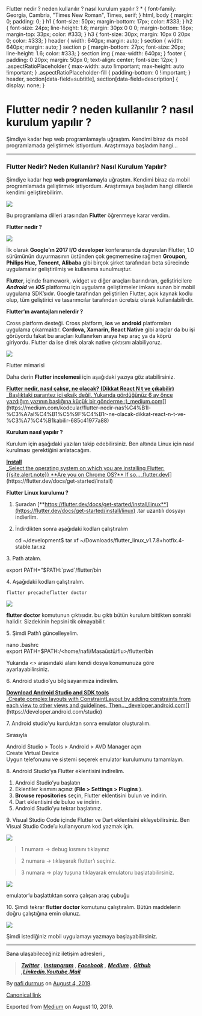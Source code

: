 Flutter nedir ? neden kullanılır ? nasıl kurulum yapılır ? \* { font-family: Georgia, Cambria, "Times New Roman", Times, serif; } html, body { margin: 0; padding: 0; } h1 { font-size: 50px; margin-bottom: 17px; color: #333; } h2 { font-size: 24px; line-height: 1.6; margin: 30px 0 0 0; margin-bottom: 18px; margin-top: 33px; color: #333; } h3 { font-size: 30px; margin: 10px 0 20px 0; color: #333; } header { width: 640px; margin: auto; } section { width: 640px; margin: auto; } section p { margin-bottom: 27px; font-size: 20px; line-height: 1.6; color: #333; } section img { max-width: 640px; } footer { padding: 0 20px; margin: 50px 0; text-align: center; font-size: 12px; } .aspectRatioPlaceholder { max-width: auto !important; max-height: auto !important; } .aspectRatioPlaceholder-fill { padding-bottom: 0 !important; } header, section\[data-field=subtitle\], section\[data-field=description\] { display: none; }

Flutter nedir ? neden kullanılır ? nasıl kurulum yapılır ?
==========================================================

Şimdiye kadar hep web programlamayla uğraştım. Kendimi biraz da mobil programlamada geliştirmek istiyordum. Araştırmaya başladım hangi…

* * *

### Flutter Nedir? Neden Kullanılır? Nasıl Kurulum Yapılır?

Şimdiye kadar hep **web programlama**yla uğraştım. Kendimi biraz da mobil programlamada geliştirmek istiyordum. Araştırmaya başladım hangi dillerde kendimi geliştirebilirim.

![](https://cdn-images-1.medium.com/max/800/1*-3MC_-uS_jmSI2Y5Sxk9HA.png)

Bu programlama dilleri arasından **Flutter** öğrenmeye karar verdim.

**Flutter nedir ?**

![](https://cdn-images-1.medium.com/max/800/1*bYuD5OBj28zyea3-K2bdHQ.gif)

İlk olarak **Google’ın 2017 I/O developer** konferansında duyurulan Flutter, 1.0 sürümünün duyurmasının üstünden çok geçmemesine rağmen **Groupon, Philips Hue, Tencent, Alibaba** gibi birçok şirket tarafından beta sürecinde uygulamalar geliştirilmiş ve kullanıma sunulmuştur.

**Flutter**, içinde framework, widget ve diğer araçları barındıran, geliştiricilere **_Android_** ve **_iOS_** platformu için uygulama geliştirmeler imkanı sunan bir mobil uygulama SDK’sıdır. Google tarafından geliştirilen Flutter, açık kaynak kodlu olup, tüm geliştirici ve tasarımcılar tarafından ücretsiz olarak kullanılabilirdir.

**Flutter’ın avantajları nelerdir ?**

Cross platform desteği. Cross platform, **ios** ve **android** platformları uygulama çıkarmaktır. **Cordova, Xamarin, React Native** gibi araçlar da bu işi görüyordu fakat bu araçları kullanırken araya hep araç ya da köprü giriyordu. Flutter da ise direk olarak native çıktısını alabiliyoruz.

![](https://cdn-images-1.medium.com/max/800/1*VKUiM2RoFX4DZAeVTxS1Tg.png)

Flutter mimarisi

Daha derin **Flutter incelemesi** için aşağıdaki yazıya göz atabilirsiniz.

[**Flutter nedir, nasıl çalışır, ne olacak? (Dikkat React N t ve çıkabilir)**  
_Başlıktaki parantez içi eksik değil. Yukarıda gördüğünüz 6 ay önce yazdığım yazının başlığına küçük bir gönderme :)_medium.com](https://medium.com/kodcular/flutter-nedir-nas%C4%B1l-%C3%A7al%C4%B1%C5%9F%C4%B1r-ne-olacak-dikkat-react-n-t-ve-%C3%A7%C4%B1kabilir-685c41977a88 "https://medium.com/kodcular/flutter-nedir-nas%C4%B1l-%C3%A7al%C4%B1%C5%9F%C4%B1r-ne-olacak-dikkat-react-n-t-ve-%C3%A7%C4%B1kabilir-685c41977a88")[](https://medium.com/kodcular/flutter-nedir-nas%C4%B1l-%C3%A7al%C4%B1%C5%9F%C4%B1r-ne-olacak-dikkat-react-n-t-ve-%C3%A7%C4%B1kabilir-685c41977a88)

**Kurulum nasıl yapılır ?**

Kurulum için aşağıdaki yazıları takip edebilirsiniz. Ben altında Linux için nasıl kurulması gerektiğini anlatacağım.

[**Install**  
_Select the operating system on which you are installing Flutter:{{site.alert.note}} \*\*Are you on Chrome OS?\*\* If so…_flutter.dev](https://flutter.dev/docs/get-started/install "https://flutter.dev/docs/get-started/install")[](https://flutter.dev/docs/get-started/install)

**Flutter Linux kurulumu ?**

1.  Şuradan [**https://flutter.dev/docs/get-started/install/linux**](https://flutter.dev/docs/get-started/install/linux) .tar uzantılı dosyayı indierlim.
2.  İndirdikten sonra aşağıdaki kodları çalıştıralım

    cd ~/development$ tar xf ~/Downloads/flutter_linux_v1.7.8+hotfix.4-stable.tar.xz

3\. Path atalım.

export PATH=”$PATH:\`pwd\`/flutter/bin

4\. Aşağıdaki kodları çalıştıralım.

    flutter precacheflutter doctor

![](https://cdn-images-1.medium.com/max/800/1*QdFyMrDLppZIqlGU9SS60g.png)

**flutter doctor** komutunun çıktısıdır. bu çıktı bütün kurulum bittikten sonraki halidir. Sizdekinin hepsini tik olmayabilir.

5\. Şimdi Path’ı güncelleyelim.

nano .bashrc   
export PATH=$PATH:/<home/nafi/Masaüstü/flu>/flutter/bin

Yukarıda <> arasındaki alanı kendi dosya konumunuza göre ayarlayabilirsiniz.

6\. Android studio’yu bilgisayarımıza indirelim.

[**Download Android Studio and SDK tools**  
_Create complex layouts with ConstraintLayout by adding constraints from each view to other views and guidelines. Then…_developer.android.com](https://developer.android.com/studio "https://developer.android.com/studio")[](https://developer.android.com/studio)

7\. Android studio’yu kurduktan sonra emulator oluşturalım.

Sırasıyla

Android Studio > Tools > Android > AVD Manager açın  
Create Virtual Device  
Uygun telefonunu ve sistemi seçerek emulator kurulumunu tamamlayın.

8\. Android Studio’ya Flutter eklentisini indirelim.

1.  Android Studio’yu başlatın
2.  Eklentiler kısmını açınız (**File > Settings > Plugins** ).
3.  **Browse repositories** seçin, Flutter eklentisini bulun ve indirin.
4.  Dart eklentisini de buluo ve indirin.
5.  Android Studio’yu tekrar başlatınız.

9\. Visual Studio Code içinde Flutter ve Dart eklentisini ekleyebilirsiniz. Ben Visual Studio Code’u kullanıyorum kod yazmak için.

![](https://cdn-images-1.medium.com/max/800/1*4YQ70cxnr-a8d-ZQxAkepw.png)

> 1 numara -> debug kısmını tıklayınız

> 2 numara -> tıklayarak flutter’ı seçiniz.

> 3 numara -> play tuşuna tıklayarak emulatoru başlatabilirsiniz.

![](https://cdn-images-1.medium.com/max/800/1*nxIJafam3MJLqWlQRo791A.png)

emulator’u başlattıktan sonra çalışan araç çubuğu

10\. Şimdi tekrar **flutter doctor** komutunu çalıştıralım. Bütün maddelerin doğru çalıştığına emin olunuz.

![](https://cdn-images-1.medium.com/max/800/1*QdFyMrDLppZIqlGU9SS60g.png)

Şimdi istediğiniz mobil uygulamayı yazmaya başlayabilirsiniz.

* * *

Bana ulaşabileceğiniz iletişim adresleri ,

> [**_Twitter_**](http://www.twitter.com/nafidurmus?source=post_page---------------------------)  _,_ [**_Instangram_**](http://www.instagram.com/nafidurmus?source=post_page---------------------------) _,_ [**_Facebook_**](https://www.facebook.com/nafidurmus?source=post_page---------------------------) **_,_** [**_Medium_**](https://medium.com/@nafidurmus?source=post_page---------------------------) **_,_** [**_Github_**](https://github.com/nafidurmus) **_,_**[**_Linkedin_**](https://www.linkedin.com/in/nafidurmus?source=post_page---------------------------)**_,_**[**_Youtube_**](https://www.youtube.com/c/nafidurmus?source=post_page---------------------------)**_,_**[**_Mail_**](http://nafidurmus07@gmail.com/?source=post_page---------------------------)

By [nafi durmuş](https://medium.com/@nafidurmus) on [August 4, 2019](https://medium.com/p/7bc38366e80c).

[Canonical link](https://medium.com/@nafidurmus/flutter-nedir-neden-kullan%C4%B1l%C4%B1r-nas%C4%B1l-kurulum-yap%C4%B1l%C4%B1r-7bc38366e80c)

Exported from [Medium](https://medium.com) on August 10, 2019.
